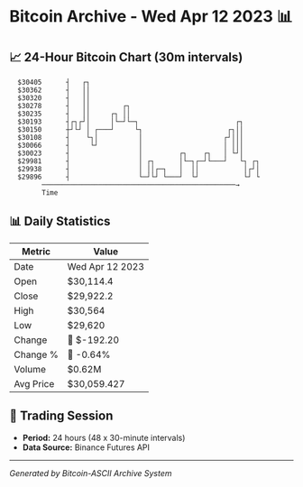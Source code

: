 # Bitcoin Archive - Wed Apr 12 2023 📊

## 📈 24-Hour Bitcoin Chart (30m intervals)

```
  $30405      ┤   ┌┐                                           
  $30362      ┤   ││                                           
  $30320      ┤   ││                                           
  $30278      ┤   ││        ┌┐                                 
  $30235      ┤   ││     ┌┐ ││                                 
  $30193      ┤┌┐┌┘│     │└─┘└─┐                        ┌┐     
  $30150      ┼┘└┘ │ ┌───┘     └┐                     ┌┐││     
  $30108      ┤    └┐│          │                    ┌┘│││     
  $30066      ┤     └┘          │                    │ │││     
  $30023      ┤                 │         ┌┐    ┌┐   │ └┘│     
  $29981      ┤                 │ ┌┐      │└─┐┌─┘└───┘   └┐ ┌┐ 
  $29938      ┤                 │ ││┌─┐   │  ││           │┌┘│ 
  $29896      ┤                 └─┘└┘ └───┘  └┘           └┘ └ 
        ────────────────────────────────────────────────→
        Time
```

## 📊 Daily Statistics

| Metric | Value |
|--------|-------|
| Date | Wed Apr 12 2023 |
| Open | $30,114.4 |
| Close | $29,922.2 |
| High | $30,564 |
| Low | $29,620 |
| Change | 🔴 $-192.20 |
| Change % | 🔴 -0.64% |
| Volume | $0.62M |
| Avg Price | $30,059.427 |

## 📅 Trading Session

- **Period:** 24 hours (48 x 30-minute intervals)
- **Data Source:** Binance Futures API

---
*Generated by Bitcoin-ASCII Archive System*
